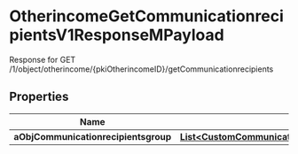 

# OtherincomeGetCommunicationrecipientsV1ResponseMPayload

Response for GET /1/object/otherincome/{pkiOtherincomeID}/getCommunicationrecipients

## Properties

| Name | Type | Description | Notes |
|------------ | ------------- | ------------- | -------------|
|**aObjCommunicationrecipientsgroup** | [**List&lt;CustomCommunicationrecipientsgroupResponse&gt;**](CustomCommunicationrecipientsgroupResponse.md) |  |  |




